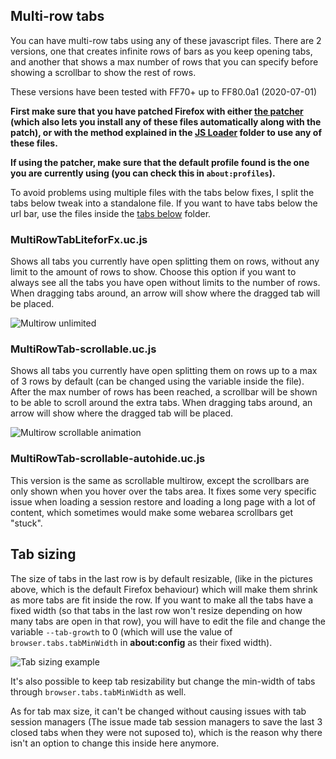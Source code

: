 ## Multi-row tabs
You can have multi-row tabs using any of these javascript files.
There are 2 versions, one that creates infinite rows of bars as you keep opening tabs, and another that shows a max number of rows that you can specify before showing a scrollbar to show the rest of rows.

These versions have been tested with FF70+ up to FF80.0a1 (2020-07-01)

**First make sure that you have patched Firefox with either [the patcher](https://github.com/Izheil/Quantum-Nox-Firefox-Dark-Full-Theme/releases) (which also lets you install any of these files automatically along with the patch), or with the method explained in the [JS Loader](https://github.com/Izheil/Quantum-Nox-Firefox-Dark-Full-Theme/tree/master/Multirow%20and%20other%20functions/JS%20Loader) folder to use any of these files.**

**If using the patcher, make sure that the default profile found is the one you are currently using (you can check this in `about:profiles`).**

To avoid problems using multiple files with the tabs below fixes, I split the tabs below tweak into a standalone file. If you want to have tabs below the url bar, use the files inside the [tabs below](https://github.com/Izheil/Quantum-Nox-Firefox-Dark-Full-Theme/tree/master/Multirow%20and%20other%20functions/Tabs%20below) folder.

### MultiRowTabLiteforFx.uc.js
Shows all tabs you currently have open splitting them on rows, without any limit to the amount of rows to show. Choose this option if you want to always see all the tabs you have open without limits to the number of rows. When dragging tabs around, an arrow will show where the dragged tab will be placed.

![Multirow unlimited](https://i.imgur.com/GWSgqD9.png)

### MultiRowTab-scrollable.uc.js
Shows all tabs you currently have open splitting them on rows up to a max of 3 rows by default (can be changed using the variable inside the file). After the max number of rows has been reached, a scrollbar will be shown to be able to scroll around the extra tabs. When dragging tabs around, an arrow will show where the dragged tab will be placed.

![Multirow scrollable animation](https://i.imgur.com/2YUO9vq.png)

### MultiRowTab-scrollable-autohide.uc.js
This version is the same as scrollable multirow, except the scrollbars are only shown when you hover over the tabs area. It fixes some very specific issue when loading a session restore and loading a long page with a lot of content, which sometimes would make some webarea scrollbars get "stuck".

## Tab sizing
The size of tabs in the last row is by default resizable, (like in the pictures above, which is the default Firefox behaviour) which will make them shrink as more tabs are fit inside the row. If you want to make all the tabs have a fixed width (so that tabs in the last row won't resize depending on how many tabs are open in that row), you will have to edit the file and change the variable `--tab-growth` to 0 (which will use the value of `browser.tabs.tabMinWidth` in **about:config** as their fixed width).

![Tab sizing example](https://i.imgur.com/twzsQ6V.png)

It's also possible to keep tab resizability but change the min-width of tabs through `browser.tabs.tabMinWidth` as well.

As for tab max size, it can't be changed without causing issues with tab session managers (The issue made tab session managers to save the last 3 closed tabs when they were not suposed to), which is the reason why there isn't an option to change this inside here anymore.